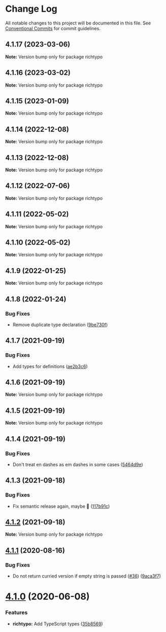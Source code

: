 # Change Log

All notable changes to this project will be documented in this file.
See [Conventional Commits](https://conventionalcommits.org) for commit guidelines.

## 4.1.17 (2023-03-06)

**Note:** Version bump only for package richtypo





## 4.1.16 (2023-03-02)

**Note:** Version bump only for package richtypo





## 4.1.15 (2023-01-09)

**Note:** Version bump only for package richtypo





## 4.1.14 (2022-12-08)

**Note:** Version bump only for package richtypo





## 4.1.13 (2022-12-08)

**Note:** Version bump only for package richtypo





## 4.1.12 (2022-07-06)

**Note:** Version bump only for package richtypo





## 4.1.11 (2022-05-02)

**Note:** Version bump only for package richtypo





## 4.1.10 (2022-05-02)

**Note:** Version bump only for package richtypo





## 4.1.9 (2022-01-25)

**Note:** Version bump only for package richtypo





## 4.1.8 (2022-01-24)


### Bug Fixes

* Remove duplicate type declaration ([9be730f](https://github.com/sapegin/richtypo.js/commit/9be730f453136bfd34a96547e979844300f9447c))





## 4.1.7 (2021-09-19)


### Bug Fixes

* Add types for definitions ([ae2b3c6](https://github.com/sapegin/richtypo.js/commit/ae2b3c6f97a2300dc0f57e9c54c43d5b862a46bc))





## 4.1.6 (2021-09-19)

**Note:** Version bump only for package richtypo





## 4.1.5 (2021-09-19)

**Note:** Version bump only for package richtypo





## 4.1.4 (2021-09-19)


### Bug Fixes

* Don't treat en dashes as em dashes in some cases ([5464d9e](https://github.com/sapegin/richtypo.js/commit/5464d9e3c10aceec6ca2ee90666ac73eb8585972))





## 4.1.3 (2021-09-18)


### Bug Fixes

* Fix semantic release again, maybe 🦜 ([117b91c](https://github.com/sapegin/richtypo.js/commit/117b91cf8affab8b4e216dab74c05d8d854ef1fd))





## [4.1.2](https://github.com/sapegin/richtypo.js/compare/richtypo@4.1.1...richtypo@4.1.2) (2021-09-18)

**Note:** Version bump only for package richtypo

## [4.1.1](https://github.com/sapegin/richtypo.js/compare/richtypo@4.1.0...richtypo@4.1.1) (2020-08-16)

### Bug Fixes

- Do not return curried version if empty string is passed ([#36](https://github.com/sapegin/richtypo.js/issues/36)) ([9aca3f7](https://github.com/sapegin/richtypo.js/commit/9aca3f74c1d71bea843d5321dc79da7afaf4bee7))

# [4.1.0](https://github.com/sapegin/richtypo.js/compare/richtypo@4.0.7...richtypo@4.1.0) (2020-06-08)

### Features

- **richtypo:** Add TypeScript types ([35b8569](https://github.com/sapegin/richtypo.js/commit/35b8569))
